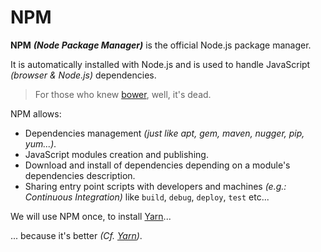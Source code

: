 # NPM

**NPM** _**\(Node Package Manager\)**_  is the official Node.js package manager.

It is automatically installed with Node.js and is used to handle JavaScript _\(browser & Node.js\)_ dependencies.

> For those who knew [bower](https://bower.io/), well, it's dead.

NPM allows:

* Dependencies management _\(just like apt, gem, maven, nugger, pip, yum...\)._
* JavaScript modules creation and publishing.
* Download and install of dependencies depending on a module's dependencies description.
* Sharing entry point scripts with developers and machines _\(e.g.: Continuous Integration\)_ like `build`, `debug`, `deploy`, `test` etc...

We will use NPM once, to install [Yarn](yarn.md)...

... because it's better _\(Cf._ [_Yarn_](yarn.md)_\)_.

